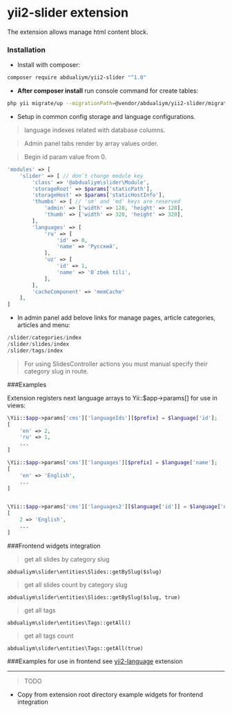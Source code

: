 # yii2-slider extension

The extension allows manage html content block.

### Installation

- Install with composer:

```bash
composer require abdualiym/yii2-slider "^1.0"
```

- **After composer install** run console command for create tables:

```bash
php yii migrate/up --migrationPath=@vendor/abdualiym/yii2-slider/migrations
```

- Setup in common config storage and language configurations.
> language indexes related with database columns.

> Admin panel tabs render by array values order. 

> Begin id param value from 0.
```php
'modules' => [
    'slider' => [ // don`t change module key
        'class' => '@abdualiym\slider\Module',
        'storageRoot' => $params['staticPath'],
        'storageHost' => $params['staticHostInfo'],
        'thumbs' => [ // 'sm' and 'md' keys are reserved
            'admin' => ['width' => 128, 'height' => 128],
            'thumb' => ['width' => 320, 'height' => 320],
        ],
        'languages' => [
            'ru' => [
                'id' => 0,
                'name' => 'Русский',
            ],
            'uz' => [
                'id' => 1,
                'name' => 'O`zbek tili',
            ],
        ],
        'cacheComponent' => 'memCache'
    ],
]
```

- In admin panel add belove links for manage pages, article categories, articles and menu:
```php
/slider/categories/index
/slider/slides/index
/slider/tags/index
```

> For using SlidesController actions you must manual specify their category slug in route.

###Examples

Extension registers next language arrays to Yii::$app->params[] for use in views:
```php
\Yii::$app->params['cms']['languageIds'][$prefix] = $language['id'];
[
    'en' => 2,
    'ru' => 1,
    ...
]

\Yii::$app->params['cms']['languages'][$prefix] = $language['name'];
[
    'en' => 'English',
    ...
]


\Yii::$app->params['cms']['languages2'][$language['id']] = $language['name'];
[
    2 => 'English',
    ...
]
```

###Frontend widgets integration

> get all slides by category slug
```
abdualiym\slider\entities\Slides::getBySlug($slug)

```

> get all slides count by category slug
```
abdualiym\slider\entities\Slides::getBySlug($slug, true)

```

> get all tags
```
abdualiym\slider\entities\Tags::getAll()

```

> get all tags count
```
abdualiym\slider\entities\Tags::getAll(true)

```

###Examples for use in frontend see [yii2-language](https://github.com/Abdualiym/yii2-language) extension


---

> TODO 
 - Copy from extension root directory example widgets for frontend integration  
